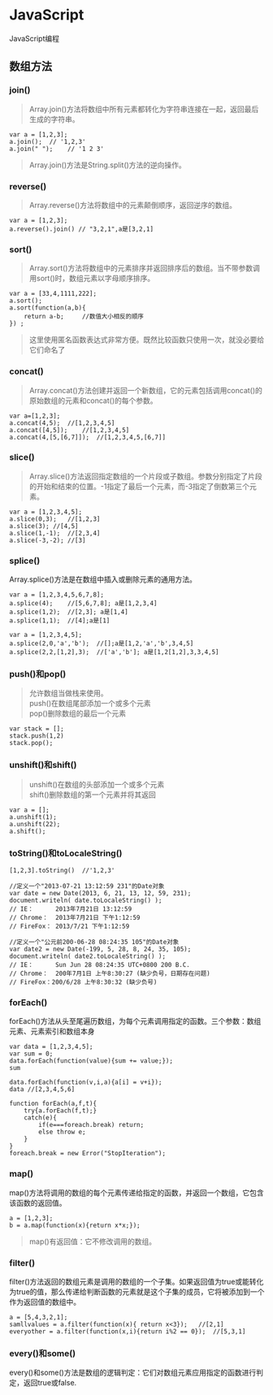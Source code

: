 # JavaScript
JavaScript编程

## 数组方法
### join()
> Array.join()方法将数组中所有元素都转化为字符串连接在一起，返回最后生成的字符串。  

    var a = [1,2,3];  
    a.join();  // '1,2,3'
	a.join(" ");	// '1 2 3'
> Array.join()方法是String.split()方法的逆向操作。
### reverse()
> Array.reverse()方法将数组中的元素颠倒顺序，返回逆序的数组。  

	var a = [1,2,3];
	a.reverse().join() // "3,2,1",a是[3,2,1]
	
### sort()
> Array.sort()方法将数组中的元素排序并返回排序后的数组。当不带参数调用sort()时，数组元素以字母顺序排序。

	var a = [33,4,1111,222];
	a.sort();
	a.sort(function(a,b){
		return a-b;		//数值大小相反的顺序
	}) ;
> 这里使用匿名函数表达式非常方便。既然比较函数只使用一次，就没必要给它们命名了

### concat()
> Array.concat()方法创建并返回一个新数组，它的元素包括调用concat()的原始数组的元素和concat()的每个参数。  

	var a=[1,2,3];
	a.concat(4,5);	//[1,2,3,4,5]
	a.concat([4,5]);	//[1,2,3,4,5]
	a.concat(4,[5,[6,7]]);	//[1,2,3,4,5,[6,7]]

### slice()
> Array.slice()方法返回指定数组的一个片段或子数组。参数分别指定了片段的开始和结束的位置。-1指定了最后一个元素，而-3指定了倒数第三个元素。

    var a = [1,2,3,4,5];
    a.slice(0,3);	//[1,2,3]
    a.slice(3);	//[4,5]
    a.slice(1,-1);	//[2,3,4]
    a.slice(-3,-2);	//[3]
### splice()
Array.splice()方法是在数组中插入或删除元素的通用方法。
	
	var a = [1,2,3,4,5,6,7,8];
	a.splice(4);	//[5,6,7,8]; a是[1,2,3,4]
	a.splice(1,2);	//[2,3]; a是[1,4]
	a.splice(1,1);	//[4];a是[1]
	
	var a = [1,2,3,4,5];
	a.splice(2,0,'a','b');	//[];a是[1,2,'a','b',3,4,5]
	a.splice(2,2,[1,2],3);	//['a','b']; a是[1,2[1,2],3,3,4,5]
### push()和pop()
> 允许数组当做栈来使用。  
> push()在数组尾部添加一个或多个元素  
> pop()删除数组的最后一个元素

	var stack = [];
	stack.push(1,2)
	stack.pop();

### unshift()和shift()
> unshift()在数组的头部添加一个或多个元素  
> shift()删除数组的第一个元素并将其返回

	var a = [];
	a.unshift(1);
	a.unshift(22);
	a.shift();
### toString()和toLocaleString()

	[1,2,3].toString()	//'1,2,3'

	//定义一个"2013-07-21 13:12:59 231"的Date对象
	var date = new Date(2013, 6, 21, 13, 12, 59, 231);
	document.writeln( date.toLocaleString() );
	// IE：      2013年7月21日 13:12:59
	// Chrome：  2013年7月21日 下午1:12:59
	// FireFox： 2013/7/21 下午1:12:59
	 
	//定义一个"公元前200-06-28 08:24:35 105"的Date对象
	var date2 = new Date(-199, 5, 28, 8, 24, 35, 105);
	document.writeln( date2.toLocaleString() );
	// IE：      Sun Jun 28 08:24:35 UTC+0800 200 B.C. 
	// Chrome：  200年7月1日 上午8:30:27 (缺少负号，日期存在问题)
	// FireFox：200/6/28 上午8:30:32 (缺少负号)

### forEach()
forEach()方法从头至尾遍历数组，为每个元素调用指定的函数。三个参数：数组元素、元素索引和数组本身

	var data = [1,2,3,4,5];
	var sum = 0;
	data.forEach(function(value){sum += value;});
	sum
	
	data.forEach(function(v,i,a){a[i] = v+i});
	data //[2,3,4,5,6]
	
	function forEach(a,f,t){
		try{a.forEach(f,t);}
		catch(e){
			if(e===foreach.break) return;
			else throw e;
		}
	}
	foreach.break = new Error("StopIteration");

### map()
map()方法将调用的数组的每个元素传递给指定的函数，并返回一个数组，它包含该函数的返回值。

	a = [1,2,3];
	b = a.map(function(x){return x*x;});

> map()有返回值：它不修改调用的数组。
### filter()
filter()方法返回的数组元素是调用的数组的一个子集。如果返回值为true或能转化为true的值，那么传递给判断函数的元素就是这个子集的成员，它将被添加到一个作为返回值的数组中。

	a = [5,4,3,2,1];
	samllvalues = a.filter(function(x){ return x<3});	//[2,1]
	everyother = a.filter(function(x,i){return i%2 == 0});	//[5,3,1]

### every()和some()
every()和some()方法是数组的逻辑判定：它们对数组元素应用指定的函数进行判定，返回true或false.